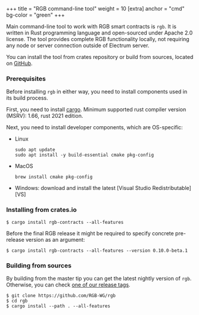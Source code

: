 +++
title = "RGB command-line tool"
weight = 10
[extra]
anchor = "cmd"
bg-color = "green"
+++

Main command-line tool to work with RGB smart contracts is `rgb`. It is written
in Rust programming language and open-sourced under Apache 2.0 license.
The tool provides complete RGB functionality locally, not requiring any node
or server connection outside of Electrum server.

You can install the tool from crates repository or build from sources, located
on [GitHub](https://github.com/RGB-WG/rgb).

### Prerequisites

Before installing `rgb` in either way, you need to install components used in
its build process.

First, you need to install [cargo](https://doc.rust-lang.org/cargo/).
Minimum supported rust compiler version (MSRV): 1.66, rust 2021 edition.

Next, you need to install developer components, which are OS-specific:

* Linux
  ```
  sudo apt update
  sudo apt install -y build-essential cmake pkg-config
  ```

* MacOS
  ```
  brew install cmake pkg-config
  ```

* Windows: download and install the latest [Visual Studio Redistributable][VS]


### Installing from crates.io

```
$ cargo install rgb-contracts --all-features
```

Before the final RGB release it might be required to specify concrete 
pre-release version as an argument:

```
$ cargo install rgb-contracts --all-features --version 0.10.0-beta.1
```


### Building from sources

By building from the master tip you can get the latest nightly version of
`rgb`. Otherwise, you can check [one of our release tags](https://github.com/RGB-WG/rgb/tags).

```console
$ git clone https://github.com/RGB-WG/rgb
$ cd rgb
$ cargo install --path . --all-features
```
